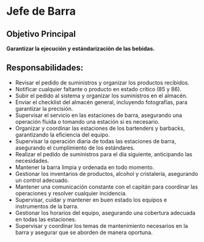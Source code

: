 # Jefe de Barra

## Objetivo Principal
**Garantizar la ejecución y estándarización de las bebidas.**

## Responsabilidades:

- Revisar el pedido de suministros y organizar los productos recibidos.
- Notificar cualquier faltante o producto en estado crítico (85 y 86).
- Subir el pedido al sistema y organizar los suministros en el almacén.
- Enviar el checklist del almacén general, incluyendo fotografías, para garantizar la precisión.
- Supervisar el servicio en las estaciones de barra, asegurando una operación fluida o tomando una estación si es necesario.
- Organizar y coordinar las estaciones de los bartenders y barbacks, garantizando la eficiencia del equipo.
- Supervisar la operación diaria de todas las estaciones de barra, asegurando el cumplimiento de los estándares.
- Realizar el pedido de suministros para el día siguiente, anticipando las necesidades.
- Mantener la barra limpia y ordenada en todo momento.
- Gestionar los inventarios de productos, alcohol y cristalería, asegurando un control adecuado.
- Mantener una comunicación constante con el capitán para coordinar las operaciones y resolver cualquier incidencia.
- Supervisar, cuidar y mantener en buen estado los equipos e instrumentos de la barra.
- Gestionar los horarios del equipo, asegurando una cobertura adecuada en todas las estaciones.
- Supervisar y coordinar los temas de mantenimiento necesarios en la barra y asegurar que se aborden de manera oportuna.
